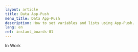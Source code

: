 ```yaml
---
layout: article
title: Data App-Push
menu_title: Data App-Push
description: How to set variables and lists using App-Push.
lang: en
ref: instant_boards-01
---
```


In Work
